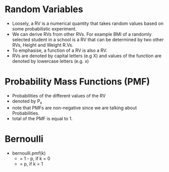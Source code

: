 # Random Variables
- Loosely, a RV is a numerical quantity that takes random values based on some probabilistic experiment.
- We can derive  RVs from other RVs. For example BMI of a randomly selected student in a school is a RV that can be determined by two other RVs, Height and Weight R.Vs.
- To emphasise, a function of a RV is also a RV.
- RVs are denoted by capital letters (e.g X) and values of the function are denoted by lowercase letters (e.g. x)

# Probability Mass Functions (PMF)
- Probabilities of the different values of the RV
- denoted by P<sub>x</sub>
- note that PMFs are non-negative since we are talking about Probabilities.
- total of the PMF is equal to 1.

# Bernoulli

- bernoulli.pmf(k) 
    - = 1 - p, if k = 0
    - = p, if k = 1